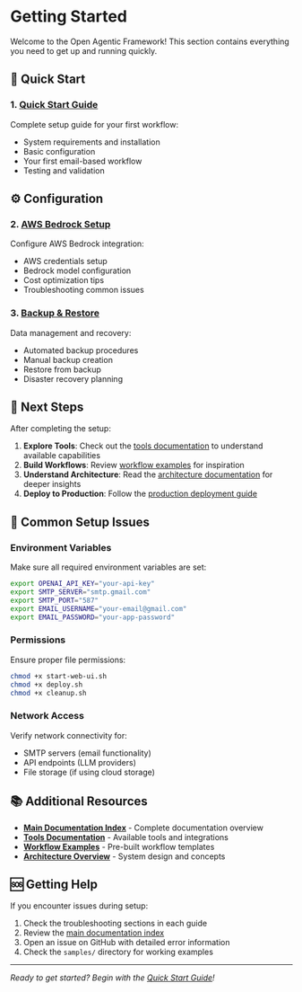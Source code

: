 # Getting Started

Welcome to the Open Agentic Framework! This section contains everything you need to get up and running quickly.

## 🚀 Quick Start

### 1. [Quick Start Guide](QUICK_START.md)
Complete setup guide for your first workflow:
- System requirements and installation
- Basic configuration
- Your first email-based workflow
- Testing and validation

## ⚙️ Configuration

### 2. [AWS Bedrock Setup](AWS_BEDROCK_SETUP.md)
Configure AWS Bedrock integration:
- AWS credentials setup
- Bedrock model configuration
- Cost optimization tips
- Troubleshooting common issues

### 3. [Backup & Restore](BACKUP_RESTORE.md)
Data management and recovery:
- Automated backup procedures
- Manual backup creation
- Restore from backup
- Disaster recovery planning

## 🎯 Next Steps

After completing the setup:

1. **Explore Tools**: Check out the [tools documentation](../tools/) to understand available capabilities
2. **Build Workflows**: Review [workflow examples](../workflows/) for inspiration
3. **Understand Architecture**: Read the [architecture documentation](../architecture/) for deeper insights
4. **Deploy to Production**: Follow the [production deployment guide](../deployment/PRODUCTION.md)

## 🔧 Common Setup Issues

### Environment Variables
Make sure all required environment variables are set:
```bash
export OPENAI_API_KEY="your-api-key"
export SMTP_SERVER="smtp.gmail.com"
export SMTP_PORT="587"
export EMAIL_USERNAME="your-email@gmail.com"
export EMAIL_PASSWORD="your-app-password"
```

### Permissions
Ensure proper file permissions:
```bash
chmod +x start-web-ui.sh
chmod +x deploy.sh
chmod +x cleanup.sh
```

### Network Access
Verify network connectivity for:
- SMTP servers (email functionality)
- API endpoints (LLM providers)
- File storage (if using cloud storage)

## 📚 Additional Resources

- **[Main Documentation Index](../README.md)** - Complete documentation overview
- **[Tools Documentation](../tools/)** - Available tools and integrations
- **[Workflow Examples](../workflows/)** - Pre-built workflow templates
- **[Architecture Overview](../architecture/)** - System design and concepts

## 🆘 Getting Help

If you encounter issues during setup:

1. Check the troubleshooting sections in each guide
2. Review the [main documentation index](../README.md)
3. Open an issue on GitHub with detailed error information
4. Check the `samples/` directory for working examples

---

*Ready to get started? Begin with the [Quick Start Guide](QUICK_START.md)!* 